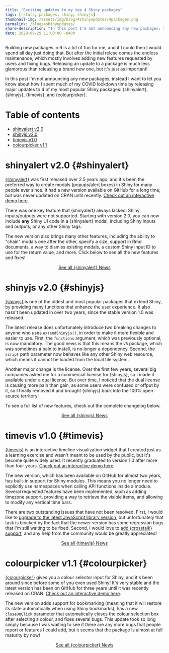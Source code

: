 ```yaml
---
title: "Exciting updates to my top 4 Shiny packages"
tags: [rstats, packages, shiny, shinyjs]
thumbnail-img: /assets/img/blog/4shinyupdates/4packages.png
permalink: /blog/4shinyupdates/
share-description: "In this post I'm not announcing any new packages; instead I want to let you know about how I spent much of my COVID lockdown time by releasing major updates to 4 of my most popular Shiny packages: {shinyalert}, {shinyjs}, {timevis}, and {colourpicker}."
date: 2020-09-29 11:00:00 -0400
---
```


Building new packages in R is a lot of fun for me, and if I could then I would spend all day just doing that. But after the initial relese comes the endless maintenance, which mostly involves adding new features requested by users and fixing bugs. Releasing an update to a package is much less glamorous than releasing a brand new one, but it's just as important! 

In this post I'm not announcing any new packages; instead I want to let you know about how I spent much of my COVID lockdown time by releasing major updates to 4 of my most popular Shiny packages: {shinyalert}, {shinyjs}, {timevis}, and {colourpicker}.

# Table of contents

- [shinyalert v2.0](#shinyalert)
- [shinyjs v2.0](#shinyjs)
- [timevis v1.0](#timevis)
- [colourpicker v1.1](#colourpicker)

# shinyalert v2.0 {#shinyalert}

[{shinyalert}](https://github.com/daattali/shinyalert) was first released over 2.5 years ago, and it's been the preferred way to create modals (popups/alert boxes) in Shiny for many people ever since. It had a new version available on GitHub for a long time, but was never updated on CRAN until recently. [Check out an interactive demo here](https://daattali.com/shiny/shinyalert-demo/).

There was one key feature that {shinyalert} always lacked: Shiny inputs/outputs were not supported. Starting with version 2.0, you can now include **any** Shiny UI code in a {shinyalert} modal, including Shiny inputs and outputs, or any other Shiny tags.

The new version also brings many other features, including the ability to "chain" modals one after the other, specify a size, support in Rmd documents, a way to dismiss existing modals, a custom Shiny input ID to use for the return value, and more. Click below to see all the new features and fixes!

<div style="text-align:center;">
<a class="btn btn-lg btn-success" href="https://github.com/daattali/shinyalert/blob/master/NEWS.md">See all {shinyalert} News</a>
</div>

# shinyjs v2.0 {#shinyjs}

[{shinyjs}](https://github.com/daattali/shinyjs) is one of the oldest and most popular packages that extend Shiny, by providing many functions that enhance the user experience. It also hasn't been updated in over two years, since the stable version 1.0 was released.

The latest release does unfortunately introduce two breaking changes to anyone who uses `extendShinyjs()`, in order to make it more flexible and easier to use. First, the `functions` argument, which was previously optional, is now mandatory. The good news is that this means the `V8` package, which was sometimes a pain to install, is no longer a dependency. Second, the `script` path parameter now behaves like any other Shiny web resource, which means it cannot be loaded from the local file system.

Another major change is the license. Over the first few years, several big companies asked me for a commercial license for {shinyjs}, so I made it available under a dual license. But over time, I noticed that the dual license is causing more pain than gain, as some users were confused or offput by it, so I finally removed it and brought {shinyjs} back into the 100% open source territory!

To see a full list of new features, check out the complete changelog below.

<div style="text-align:center;">
<a class="btn btn-lg btn-success" href="https://github.com/daattali/shinyjs/blob/master/NEWS.md">See all {shinyjs} News</a>
</div>

# timevis v1.0 {#timevis}

[{timevis}](https://github.com/daattali/timevis) is an interactive timeline visualization widget that I created just as a learning exercise and wasn't meant to be used by the public, but it's become quite widely used. It recently graduated to version 1.0 after more than four years. [Check out an interactive demo here](https://daattali.com/shiny/timevis-demo/).

The new version, which has been available on GitHub for almost two years, has built-in support for Shiny modules. This means you no longer need to explicitly use namespaces when calling API functions inside a module. Several requested features have been implemented, such as adding timezone support, providing a way to retrieve the visible items, and allowing to modify any vertical time bars.

There are two outstanding issues that have not been resolved. First, I would like to [upgrade to the latest JavaScript library version](https://github.com/daattali/timevis/issues/50), but unfortunately that task is blocked by the fact that the newer version has some regression bugs that I'm still waiting to be fixed. Second, I would love to [add {crosstalk} support](https://github.com/daattali/timevis/issues/95), and any help from the community would be greatly appreciated!

<div style="text-align:center;">
<a class="btn btn-lg btn-success" href="https://github.com/daattali/timevis/blob/master/NEWS.md">See all {timevis} News</a>
</div>

# colourpicker v1.1 {#colourpicker}

[{colourpicker}](https://github.com/daattali/colourpicker) gives you a colour selector input for Shiny, and it's been around since before some of you even used Shiny! It's very stable and the latest version has been on GitHub for three years until it was recently released on CRAN. [Check out an interactive demo here](https://daattali.com/shiny/colourInput/).

The new version adds support for bookmarking (meaning that it will restore its state automatically when using Shiny bookmarks), has a new `closeOnClick` parameter that automatically closes the colour selection box after selecting a colour, and fixes several bugs. This update took so long simply because I was waiting to see if there are any more bugs that people report or features I could add, but it seems that the package is almost at full maturity by now!

<div style="text-align:center;">
<a class="btn btn-lg btn-success" href="https://github.com/daattali/colourpicker/blob/master/NEWS.md">See all {colourpicker} News</a>
</div>
